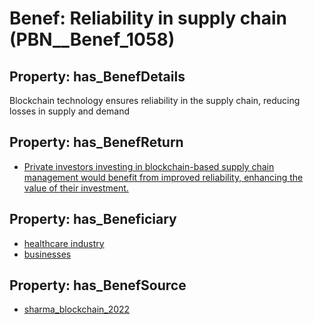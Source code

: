 # Benef: __Reliability in supply chain__ (PBN__Benef_1058)

## Property: has_BenefDetails

Blockchain technology ensures reliability in the supply chain, reducing losses in supply and demand

## Property: has_BenefReturn

* [Private investors investing in blockchain-based supply chain management would benefit from improved reliability, enhancing the value of their investment.](../BenefReturn/PBN__BenefReturn_1179)

## Property: has_Beneficiary

* [healthcare industry](../Stakeholder/PBN__Stakeholder_423)
* [businesses](../Stakeholder/PBN__Stakeholder_147)

## Property: has_BenefSource

* [sharma_blockchain_2022](../Article/PBN__Article_219)

